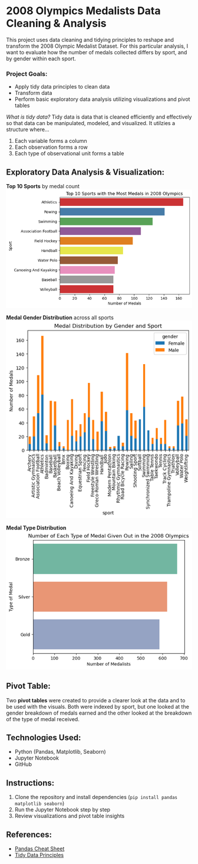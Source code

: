 # 2008 Olympics Medalists Data Cleaning & Analysis
This project uses data cleaning and tidying principles to reshape and transform the 2008 Olympic Medalist Dataset. For this particular analysis, I want to evaluate how the number of medals collected differs by sport, and by gender within each sport. 

### Project Goals:
- Apply tidy data principles to clean data
- Transform data
- Perform basic exploratory data analysis utilizing visualizations and pivot tables

*What is tidy data?*
Tidy data is data that is cleaned efficiently and effectively so that data can be manipulated, modeled, and visualized. It utilzies a structure where...
1. Each variable forms a column
2. Each observation forms a row
3. Each type of observational unit forms a table

## Exploratory Data Analysis & Visualization:

**Top 10 Sports** by medal count
![alt text](image-1.png)

**Medal Gender Distribution** across all sports
![alt text](image-2.png)

**Medal Type Distribution**
![alt text](image.png)

## Pivot Table:
Two **pivot tables** were created to provide a clearer look at the data and to be used with the visuals. Both were indexed by sport, but one looked at the gender breakdown of medals earned and the other looked at the breakdown of the type of medal received.

## Technologies Used:
- Python (Pandas, Matplotlib, Seaborn)
- Jupyter Notebook
- GitHub

## Instructions:
1. Clone the repository and install dependencies (`pip install pandas matplotlib seaborn`)
2. Run the Jupyter Notebook step by step
3. Review visualizations and pivot table insights

## References:
- [Pandas Cheat Sheet](https://pandas.pydata.org/Pandas_Cheat_Sheet.pdf)
- [Tidy Data Principles](https://vita.had.co.nz/papers/tidy-data.pdf)

